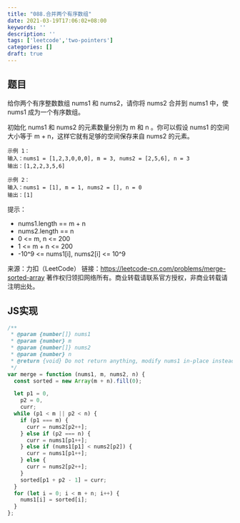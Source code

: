 ```yaml
---
title: "088.合并两个有序数组"
date: 2021-03-19T17:06:02+08:00
keywords: ''
description: ''
tags: ['leetcode','two-pointers']
categories: []
draft: true
---
```


## 题目

给你两个有序整数数组 nums1 和 nums2，请你将 nums2 合并到 nums1 中，使 nums1 成为一个有序数组。

初始化 nums1 和 nums2 的元素数量分别为 m 和 n 。你可以假设 nums1 的空间大小等于 m + n，这样它就有足够的空间保存来自 nums2 的元素。

```
示例 1：  
输入：nums1 = [1,2,3,0,0,0], m = 3, nums2 = [2,5,6], n = 3  
输出：[1,2,2,3,5,6]  

示例 2：    
输入：nums1 = [1], m = 1, nums2 = [], n = 0  
输出：[1]  
```

提示：

- nums1.length == m + n  
- nums2.length == n  
- 0 <= m, n <= 200  
- 1 <= m + n <= 200  
- -10^9 <= nums1[i], nums2[i] <= 10^9  

来源：力扣（LeetCode）
链接：https://leetcode-cn.com/problems/merge-sorted-array
著作权归领扣网络所有。商业转载请联系官方授权，非商业转载请注明出处。


## JS实现

```javascript
/**
 * @param {number[]} nums1
 * @param {number} m
 * @param {number[]} nums2
 * @param {number} n
 * @return {void} Do not return anything, modify nums1 in-place instead.
 */
var merge = function (nums1, m, nums2, n) {
  const sorted = new Array(m + n).fill(0);

  let p1 = 0,
    p2 = 0,
    curr;
  while (p1 < m || p2 < n) {
    if (p1 === m) {
      curr = nums2[p2++];
    } else if (p2 === n) {
      curr = nums1[p1++];
    } else if (nums1[p1] < nums2[p2]) {
      curr = nums1[p1++];
    } else {
      curr = nums2[p2++];
    }
    sorted[p1 + p2 - 1] = curr;
  }
  for (let i = 0; i < m + n; i++) {
    nums1[i] = sorted[i];
  }
};
``` 
